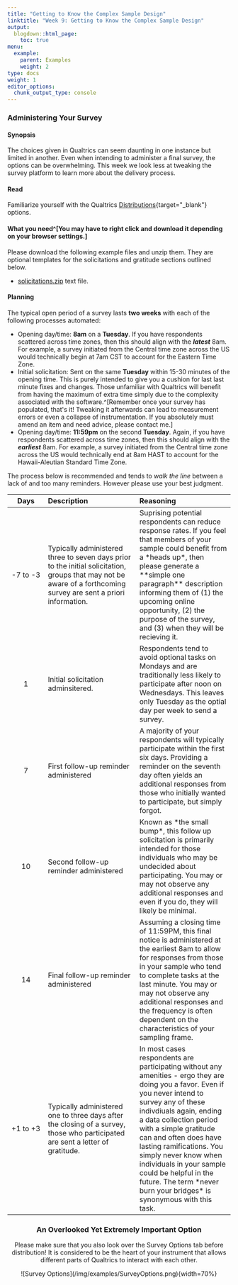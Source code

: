 ```yaml
---
title: "Getting to Know the Complex Sample Design"
linktitle: "Week 9: Getting to Know the Complex Sample Design"
output:
  blogdown::html_page:
    toc: true
menu:
  example:
    parent: Examples
    weight: 2
type: docs
weight: 1
editor_options: 
  chunk_output_type: console
---
```

<script src="/rmarkdown-libs/kePrint/kePrint.js"></script>
<link href="/rmarkdown-libs/lightable/lightable.css" rel="stylesheet" />



### Administering Your Survey

#### Synopsis
The choices given in Qualtrics can seem daunting in one instance but limited in another. Even when intending to administer a final survey, the options can be overwhelming. This week we look less at tweaking the survey platform to learn more about the delivery process.

#### Read
Familiarize yourself with the Qualtrics [Distributions](https://www.qualtrics.com/support/survey-platform/distributions-module/distributions-overview/){target="_blank"} options.  

#### What you need^[You may have to right click and download it depending on your browser settings.]
Please download the following example files and unzip them. They are optional templates for the solicitations and gratitude sections outlined below.

- [solicitations.zip](/snippets/text_box_size.txt) text file.

#### Planning
The typical open period of a survey lasts **two weeks** with each of the following processes automated:

- Opening day/time: **8am** on a **Tuesday**. If you have respondents scattered across time zones, then this should align with the ***latest*** 8am. For example, a survey initiated from the Central time zone across the US would technically begin at 7am CST to account for the Eastern Time Zone.
- Initial solicitation: Sent on the same **Tuesday** within 15-30 minutes of the opening time. This is purely intended to give you a cushion for last last minute fixes and changes. Those unfamiliar with Qualtrics will benefit from having the maximum of extra time simply due to the complexity associated with the software.^[Remember once your survey has populated, that's it! Tweaking it afterwards can lead to measurement errors or even a collapse of instrumentation. If you absolutely must amend an item and need advice, please contact me.]
- Opening day/time: **11:59pm** on the second **Tuesday**. Again, if you have respondents scattered across time zones, then this should align with the ***earliest*** 8am. For example, a survey initiated from the Central time zone across the US would technically end at 8am HAST to account for the Hawaii-Aleutian Standard Time Zone.

The process below is recommended and tends to *walk the line* between a lack of and too many reminders. However please use your best judgment.



<center>
<table class="table" style="width: auto !important; margin-left: auto; margin-right: auto;">
 <thead>
  <tr>
   <th style="text-align:center;"> Days </th>
   <th style="text-align:left;"> Description </th>
   <th style="text-align:left;"> Reasoning </th>
  </tr>
 </thead>
<tbody>
  <tr>
   <td style="text-align:center;width: 10em; "> -7 to -3 </td>
   <td style="text-align:left;width: 30em; "> Typically administered three to seven days prior to the initial solicitation, groups that may not be aware of a forthcoming survey are sent a priori information. </td>
   <td style="text-align:left;width: 30em; "> Suprising potential respondents can reduce response rates. If you feel that members of your sample could benefit from a *heads up*, then please generate a **simple one paragraph** description informing them of (1) the upcoming online opportunity, (2) the purpose of the survey, and (3) when they will be recieving it. </td>
  </tr>
  <tr>
   <td style="text-align:center;width: 10em; "> 1 </td>
   <td style="text-align:left;width: 30em; "> Initial solicitation adminsitered. </td>
   <td style="text-align:left;width: 30em; "> Respondents tend to avoid optional tasks on Mondays and are traditionally less likely to participate after noon on Wednesdays. This leaves only Tuesday as the optial day per week to send a survey. </td>
  </tr>
  <tr>
   <td style="text-align:center;width: 10em; "> 7 </td>
   <td style="text-align:left;width: 30em; "> First follow-up reminder administered </td>
   <td style="text-align:left;width: 30em; "> A majority of your respondents will typically participate within the first six days. Providing a reminder on the seventh day often yields an additional responses from those who initially wanted to participate, but simply forgot. </td>
  </tr>
  <tr>
   <td style="text-align:center;width: 10em; "> 10 </td>
   <td style="text-align:left;width: 30em; "> Second follow-up reminder administered </td>
   <td style="text-align:left;width: 30em; "> Known as *the small bump*, this follow up solicitation is primarily intended for those individuals who may be undecided about participating. You may or may not observe any additional responses and even if you do, they will likely be minimal. </td>
  </tr>
  <tr>
   <td style="text-align:center;width: 10em; "> 14 </td>
   <td style="text-align:left;width: 30em; "> Final follow-up reminder administered </td>
   <td style="text-align:left;width: 30em; "> Assuming a closing time of 11:59PM, this final notice is administered at the earliest 8am to allow for responses from those in your sample who tend to complete tasks at the last minute. You may or may not observe any additional responses and the frequency is often dependent on the characteristics of your sampling frame. </td>
  </tr>
  <tr>
   <td style="text-align:center;width: 10em; "> +1 to +3 </td>
   <td style="text-align:left;width: 30em; "> Typically administered one to three days after the closing of a survey, those who participated are sent a letter of gratitude. </td>
   <td style="text-align:left;width: 30em; "> In most cases respondents are participating without any amenities - ergo they are doing you a favor. Even if you never intend to survey any of these indivdiuals again, ending a data collection period with a simple gratitude can and often does have lasting ramifications. You simply never know when individuals in your sample could be helpful in the future. The term *never burn your bridges* is synonymous with this task. </td>
  </tr>
</tbody>
</table>

### An Overlooked Yet Extremely Important Option 
Please make sure that you also look over the Survey Options tab before distribution! It is considered to be the heart of your instrument that allows different parts of Qualtrics to interact with each other.
<center>
![Survey Options](/img/examples/SurveyOptions.png){width=70%}
</center>
